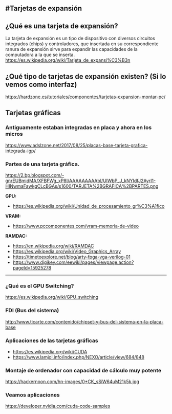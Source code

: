 #Tarjetas de expansión
---

## ¿Qué es una tarjeta de expansión?
La tarjeta de expansión es un tipo de dispositivo con diversos circuitos integrados (chips) y controladores, que insertada en su correspondiente ranura de expansión sirve para expandir las capacidades de la computadora a la que se inserta.
https://es.wikipedia.org/wiki/Tarjeta_de_expansi%C3%B3n

## ¿Qué tipo de tarjetas de expansión existen? (Si lo vemos como interfaz)
https://hardzone.es/tutoriales/componentes/tarjetas-expansion-montar-pc/

## Tarjetas gráficas

### Antiguamente estaban integradas en placa y ahora en los micros

https://www.adslzone.net/2017/08/25/placas-base-tarjeta-grafica-integrada-igp/

### Partes de una tarjeta gráfica.
https://2.bp.blogspot.com/-gnrEUBmidMA/XFBFWg_xP8I/AAAAAAAAAbI/UlWbP_J_kNYIdfJ2AyrI1-HINwmaFawkgCLcBGAs/s1600/TARJETA%2BGRAFICA%2BPARTES.png

**GPU:**
* https://es.wikipedia.org/wiki/Unidad_de_procesamiento_gr%C3%A1fico

**VRAM:**
* https://www.pccomponentes.com/vram-memoria-de-video

**RAMDAC:**
* https://en.wikipedia.org/wiki/RAMDAC
* https://es.wikipedia.org/wiki/Video_Graphics_Array
* https://timetoexplore.net/blog/arty-fpga-vga-verilog-01
* https://www.digikey.com/eewiki/pages/viewpage.action?pageId=15925278
---

### ¿Qué es el GPU Switching?
https://es.wikipedia.org/wiki/GPU_switching

### FDI (Bus del sistema)
http://www.ticarte.com/contenido/chipset-y-bus-del-sistema-en-la-placa-base

### Aplicaciones de las tarjetas gráficas
* https://es.wikipedia.org/wiki/CUDA
* https://www.lamjol.info/index.php/NEXO/article/view/684/848

### Montaje de ordenador con capacidad de cálculo muy potente
https://hackernoon.com/hn-images/0*CK_sSiW64uM21k5k.jpg

### Veamos aplicaciones
https://developer.nvidia.com/cuda-code-samples
